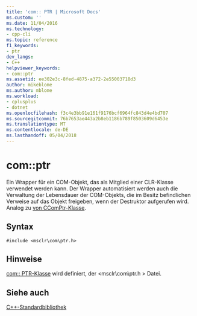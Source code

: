 ```yaml
---
title: 'com:: PTR | Microsoft Docs'
ms.custom: ''
ms.date: 11/04/2016
ms.technology:
- cpp-cli
ms.topic: reference
f1_keywords:
- ptr
dev_langs:
- C++
helpviewer_keywords:
- com::ptr
ms.assetid: ee302e3c-8fed-4875-a372-2e55003718d3
author: mikeblome
ms.author: mblome
ms.workload:
- cplusplus
- dotnet
ms.openlocfilehash: f3c4e3bb91e161f9176bcf6964fc843d4e4bd707
ms.sourcegitcommit: 76b7653ae443a2b8eb1186b789f8503609d6453e
ms.translationtype: MT
ms.contentlocale: de-DE
ms.lasthandoff: 05/04/2018
---
```

# <a name="comptr"></a>com::ptr
Ein Wrapper für ein COM-Objekt, das als Mitglied einer CLR-Klasse verwendet werden kann. Der Wrapper automatisiert werden auch die Verwaltung der Lebensdauer der COM-Objekts, die im Besitz befindlichen Verweise auf das Objekt freigeben, wenn der Destruktor aufgerufen wird. Analog zu [von CComPtr-Klasse](../atl/reference/ccomptr-class.md).  
  
## <a name="syntax"></a>Syntax  
  
```  
#include <msclr\com\ptr.h>  
```  
  
## <a name="remarks"></a>Hinweise  
 [com:: PTR-Klasse](../dotnet/com-ptr-class.md) wird definiert, der \<msclr\com\ptr.h > Datei.  
  
## <a name="see-also"></a>Siehe auch  
 [C++-Standardbibliothek](../dotnet/cpp-support-library.md)